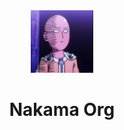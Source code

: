 
<div align="center">
  <img src="./../assets/logo.png" alt="Nakama Logo" width="100" />
</div>

<h1 align="center">
  Nakama Org
</h1>